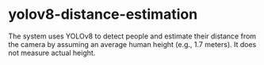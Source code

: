 # yolov8-distance-estimation
The system uses YOLOv8 to detect people and estimate their distance from the camera by assuming an average human height (e.g., 1.7 meters). It does not measure actual height.
